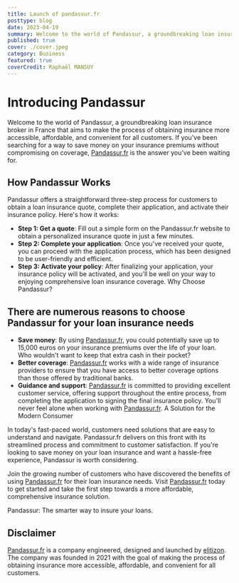 ```yaml
---
title: Launch of pandassur.fr 
posttype: blog
date: 2023-04-19
summary: Welcome to the world of Pandassur, a groundbreaking loan insurance broker in France that aims to make the process of obtaining insurance more accessible, affordable, and convenient for all customers. If you've been searching for a way to save money on your insurance premiums without compromising on coverage, Pandassur.fr is the answer you've been waiting for
published: true
cover: ./cover.jpeg
category: Business
featured: true
coverCredit: Raphaël MANSUY
---
```


# Introducing Pandassur

Welcome to the world of Pandassur, a groundbreaking loan insurance broker in France that aims to make the process of obtaining insurance more accessible, affordable, and convenient for all customers. If you've been searching for a way to save money on your insurance premiums without compromising on coverage, [Pandassur.fr](https://www.pandassur.fr) is the answer you've been waiting for.

## How Pandassur Works

Pandassur offers a straightforward three-step process for customers to obtain a loan insurance quote, complete their application, and activate their insurance policy. Here's how it works:

- **Step 1: Get a quote**: Fill out a simple form on the Pandassur.fr website to obtain a personalized insurance quote in just a few minutes.
- **Step 2: Complete your application**: Once you've received your quote, you can proceed with the application process, which has been designed to be user-friendly and efficient.
- **Step 3: Activate your policy**: After finalizing your application, your insurance policy will be activated, and you'll be well on your way to enjoying comprehensive loan insurance coverage.
Why Choose Pandassur?

## There are numerous reasons to choose Pandassur for your loan insurance needs

- **Save money**: By using [Pandassur.fr](https://www.pandassur.fr), you could potentially save up to 15,000 euros on your insurance premiums over the life of your loan. Who wouldn't want to keep that extra cash in their pocket?
- **Better coverage**: [Pandassur.fr](https://www.pandassur.fr) works with a wide range of insurance providers to ensure that you have access to better coverage options than those offered by traditional banks.
- **Guidance and support**: [Pandassur.fr](https://www.pandassur.fr) is committed to providing excellent customer service, offering support throughout the entire process, from completing the application to signing the final insurance policy. You'll never feel alone when working with [Pandassur.fr](https://www.pandassur.fr).
A Solution for the Modern Consumer

In today's fast-paced world, customers need solutions that are easy to understand and navigate. Pandassur.fr delivers on this front with its streamlined process and commitment to customer satisfaction. If you're looking to save money on your loan insurance and want a hassle-free experience, Pandassur is worth considering.

Join the growing number of customers who have discovered the benefits of using [Pandassur.fr](https://www.pandassur.fr) for their loan insurance needs. Visit [Pandassur.fr](https://www.pandassur.fr) today to get started and take the first step towards a more affordable, comprehensive insurance solution.

Pandassur: The smarter way to insure your loans.

## Disclaimer

[Pandassur.fr](https://www.pandassur.fr)  is a company engineered, designed and launched by [elitizon](https://www.elitizon.com). The company was founded in 2021 with the goal of making the process of obtaining insurance more accessible, affordable, and convenient for all customers.
